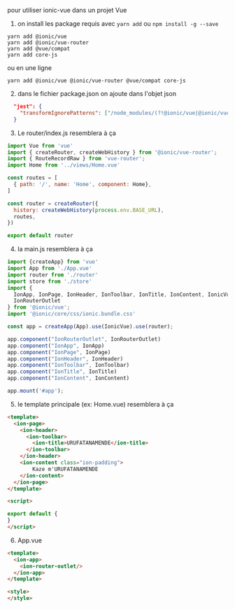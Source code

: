 pour utiliser ionic-vue dans un projet Vue

1) on install les package requis avec ```yarn add``` ou ```npm install -g --save```

```
yarn add @ionic/vue
yarn add @ionic/vue-router
yarn add @vue/compat
yarn add core-js
```

ou  en une ligne
```
yarn add @ionic/vue @ionic/vue-router @vue/compat core-js
```
2) dans le fichier package.json on ajoute dans l'objet json

```json
  "jest": {
    "transformIgnorePatterns": ["/node_modules/(?!@ionic/vue|@ionic/vue-router|@ionic/core|@stencil/core|ionicons)"]
  }
```

3) Le router/index.js resemblera à ça
```js
import Vue from 'vue'
import { createRouter, createWebHistory } from '@ionic/vue-router';
import { RouteRecordRaw } from 'vue-router';
import Home from '../views/Home.vue'

const routes = [
  { path: '/', name: 'Home', component: Home},
]

const router = createRouter({
  history: createWebHistory(process.env.BASE_URL),
  routes,
})

export default router
```

4) la main.js resemblera à ça
```js
import {createApp} from 'vue'
import App from './App.vue'
import router from './router'
import store from './store'
import {
  IonApp, IonPage, IonHeader, IonToolbar, IonTitle, IonContent, IonicVue,
  IonRouterOutlet 
} from '@ionic/vue';
import '@ionic/core/css/ionic.bundle.css'

const app = createApp(App).use(IonicVue).use(router);

app.component("IonRouterOutlet", IonRouterOutlet)
app.component("IonApp", IonApp)
app.component("IonPage", IonPage)
app.component("IonHeader", IonHeader)
app.component("IonToolbar", IonToolbar)
app.component("IonTitle", IonTitle)
app.component("IonContent", IonContent)

app.mount('#app');
```

5) le template principale (ex: Home.vue) resemblera à ça
```html
<template>
  <ion-page>
    <ion-header>
      <ion-toolbar>
        <ion-title>URUFATANAMENDE</ion-title>
      </ion-toolbar>
    </ion-header>
	<ion-content class="ion-padding">
		Kaze m'URUFATANAMENDE
	</ion-content>
  </ion-page>
</template>

<script>

export default {
}
</script>
```

6) App.vue

```html
<template>
  <ion-app>
    <ion-router-outlet/>
  </ion-app>
</template>

<style>
</style>
```